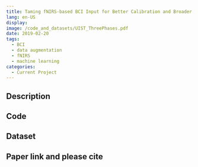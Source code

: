 ```yaml
---
title: Taming fNIRS-based BCI Input for Better Calibration and Broader Use
lang: en-US
display: 
image: /code_and_datasets/UIST_ThreePhases.pdf
date: 2019-02-20
tags: 
  - BCI
  - data augmentation
  - fNIRS
  - machine learning
categories:
  - Current Project
--- 
```

## Description


## Code

## Dataset

## Paper link and please cite

